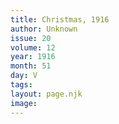 ```yaml
---
title: Christmas, 1916
author: Unknown
issue: 20
volume: 12
year: 1916
month: 51
day: V
tags:
layout: page.njk
image:
---
```



